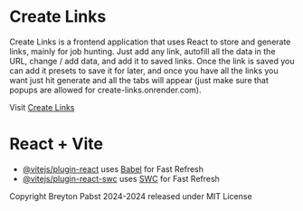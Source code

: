# Create Links

Create Links is a frontend application that uses React to store and generate links, mainly for job hunting. Just add any link, autofill all the data in the URL, change / add data, and add it to saved links. Once the link is saved you can add it presets to save it for later, and once you have all the links you want just hit generate and all the tabs will appear (just make sure that popups are allowed for create-links.onrender.com).

Visit [Create Links](https://create-links.onrender.com)

# React + Vite

- [@vitejs/plugin-react](https://github.com/vitejs/vite-plugin-react/blob/main/packages/plugin-react/README.md) uses [Babel](https://babeljs.io/) for Fast Refresh
- [@vitejs/plugin-react-swc](https://github.com/vitejs/vite-plugin-react-swc) uses [SWC](https://swc.rs/) for Fast Refresh

Copyright Breyton Pabst 2024-2024 released under MIT License